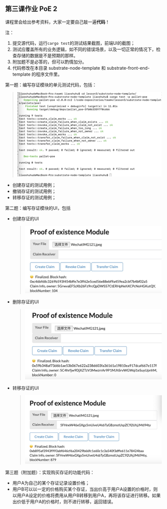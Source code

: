 ## 第三课作业  PoE 2

课程里会给出参考资料，大家一定要自己敲一遍**代码**！

注：

1. 提交源代码，运行`cargo test`的测试结果截图，前端UI的截图；
2. 测试应覆盖所有的业务逻辑，如不同的错误场景，以及一切正常的情况下，检查存储的数据是不是预期的那样。
3. 附加题不是必答的，但可以酌情加分。
4. 代码修改在本目录 substrate-node-template 和 substrate-front-end-template 的程序文件里。

第一题：编写存证模块的单元测试代码，包括：
  >![star](./images/lesson3-unit-tests.png)
* 创建存证的测试用例；
* 撤销存证的测试用例；
* 转移存证的测试用例；

第二题：编写存证模块的UI，包括

* 创建存证的UI
  >![star](./images/lesson3-create-claim-ui.png)
* 删除存证的UI
  >![star](./images/lesson3-revoke-claim-ui.png)
* 转移存证的UI
  >![star](./images/lesson3-transfer-claim-ui.png)

第三题（附加题）：实现购买存证的功能代码：

* 用户A为自己的某个存证记录设置价格；
* 用户B可以以一定的价格购买某个存证，当出价高于用户A设置的价格时，则以用户A设定的价格将费用从用户B转移到用户A，再将该存证进行转移。如果出价低于用户A的价格时，则不进行转移，返回错误。

